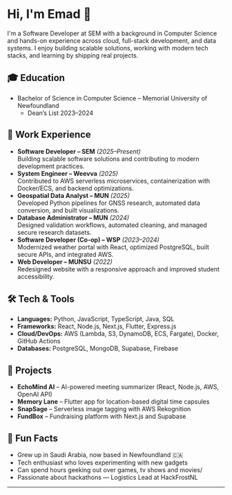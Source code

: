 # Hi, I'm Emad 👋  

I'm a Software Developer at SEM with a background in Computer Science and hands-on experience across cloud, full-stack development, and data systems. I enjoy building scalable solutions, working with modern tech stacks, and learning by shipping real projects.  

## 🎓 Education  
- Bachelor of Science in Computer Science – Memorial University of Newfoundland  
  - Dean’s List 2023–2024  

## 💼 Work Experience  
- **Software Developer – SEM** *(2025–Present)*  
  Building scalable software solutions and contributing to modern development practices.  
- **System Engineer – Weevva** *(2025)*  
  Contributed to AWS serverless microservices, containerization with Docker/ECS, and backend optimizations.  
- **Geospatial Data Analyst – MUN** *(2025)*  
  Developed Python pipelines for GNSS research, automated data conversion, and built visualizations.  
- **Database Administrator – MUN** *(2024)*  
  Designed validation workflows, automated cleaning, and managed secure research datasets.  
- **Software Developer (Co-op) – WSP** *(2023–2024)*  
  Modernized weather portal with React, optimized PostgreSQL, built secure APIs, and integrated AWS.  
- **Web Developer – MUNSU** *(2022)*  
  Redesigned website with a responsive approach and improved student accessibility.  

## 🛠️ Tech & Tools  
- **Languages:** Python, JavaScript, TypeScript, Java, SQL  
- **Frameworks:** React, Node.js, Next.js, Flutter, Express.js  
- **Cloud/DevOps:** AWS (Lambda, S3, DynamoDB, ECS, Fargate), Docker, GitHub Actions  
- **Databases:** PostgreSQL, MongoDB, Supabase, Firebase  

## 🚀 Projects  
- **EchoMind AI** – AI-powered meeting summarizer (React, Node.js, AWS, OpenAI API)  
- **Memory Lane** – Flutter app for location-based digital time capsules  
- **SnapSage** – Serverless image tagging with AWS Rekognition  
- **FundBox** – Fundraising platform with Next.js and Supabase  

## 🌱 Fun Facts  
- Grew up in Saudi Arabia, now based in Newfoundland 🇨🇦  
- Tech enthusiast who loves experimenting with new gadgets  
- Can spend hours geeking out over games, tv shows and movies/ 
- Passionate about hackathons — Logistics Lead at HackFrostNL 

---
